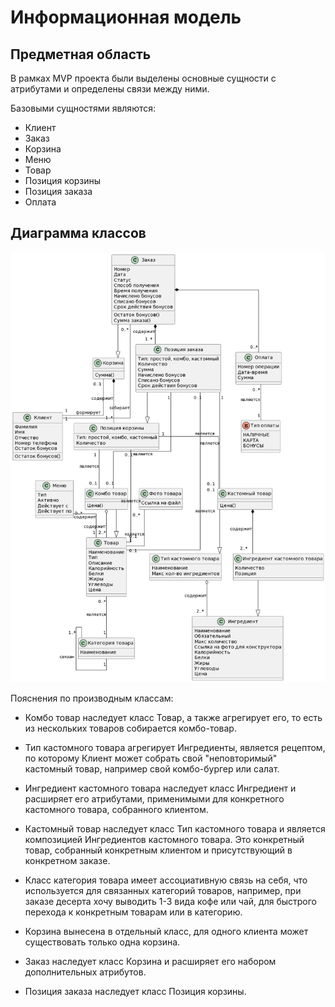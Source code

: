 # Информационная модель

## Предметная область

В рамках MVP проекта были выделены основные сущности с атрибутами и определены связи между ними.

Базовыми сущностями являются:

- Клиент
- Заказ
- Корзина
- Меню
- Товар
- Позиция корзины
- Позиция заказа
- Оплата

## Диаграмма классов

![](assets/images/classes.png)

Пояснения по производным классам:

- Комбо товар наследует класс Товар, а также агрегирует его, то есть из нескольких товаров собирается комбо-товар.

- Тип кастомного товара агрегирует Ингредиенты, является рецептом, по которому Клиент может собрать свой "неповторимый" кастомный товар, например свой комбо-бургер или салат.

- Ингредиент кастомного товара наследует класс Ингредиент и расширяет его атрибутами, применимыми для конкретного кастомного товара, собранного клиентом. 

- Кастомный товар наследует класс Тип кастомного товара и является композицией Ингредиентов кастомного товара. Это конкретный товар, собранный конкретным клиентом и присутствующий в конкретном заказе.

- Класс категория товара имеет ассоциативную связь на себя, что используется для связанных категорий товаров, например, при заказе десерта хочу выводить 1-3 вида кофе или чай, для быстрого перехода к конкретным товарам или в категорию.

- Корзина вынесена в отдельный класс, для одного клиента может существовать только одна корзина.

- Заказ наследует класс Корзина и расширяет его набором дополнительных атрибутов.

- Позиция заказа наследует класс Позиция корзины.
